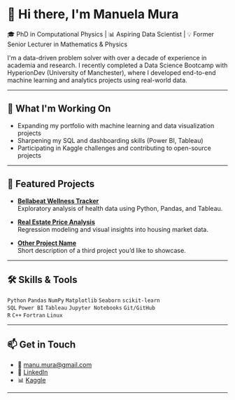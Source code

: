 # 👋 Hi there, I'm Manuela Mura

🎓 PhD in Computational Physics | 📊 Aspiring Data Scientist | 💡 Former Senior Lecturer in Mathematics & Physics

I'm a data-driven problem solver with over a decade of experience in academia and research. I recently completed a Data Science Bootcamp with HyperionDev (University of Manchester), where I developed end-to-end machine learning and analytics projects using real-world data.

---

## 🧠 What I'm Working On
- Expanding my portfolio with machine learning and data visualization projects  
- Sharpening my SQL and dashboarding skills (Power BI, Tableau)  
- Participating in Kaggle challenges and contributing to open-source projects  

---

## 🚀 Featured Projects

- **[Bellabeat Wellness Tracker](https://www.kaggle.com/code/mmanuelam/case-study-bellabeat)**  
  Exploratory analysis of health data using Python, Pandas, and Tableau.

- **[Real Estate Price Analysis](https://www.kaggle.com/code/mmanuelam/real-estate-analysis)**  
  Regression modeling and visual insights into housing market data.

- **[Other Project Name](#)**  
  Short description of a third project you’d like to showcase.

---

## 🛠️ Skills & Tools

`Python` `Pandas` `NumPy` `Matplotlib` `Seaborn` `scikit-learn`  
`SQL` `Power BI` `Tableau` `Jupyter Notebooks` `Git/GitHub`  
`R` `C++` `Fortran` `Linux`  

---

## 📫 Get in Touch

- 📧 [manu.mura@gmail.com](mailto:manu.mura@gmail.com)  
- 💼 [LinkedIn](https://www.linkedin.com/in/manuela-m-2558497/)  
- 📊 [Kaggle](https://www.kaggle.com/mmanuelam)

---
